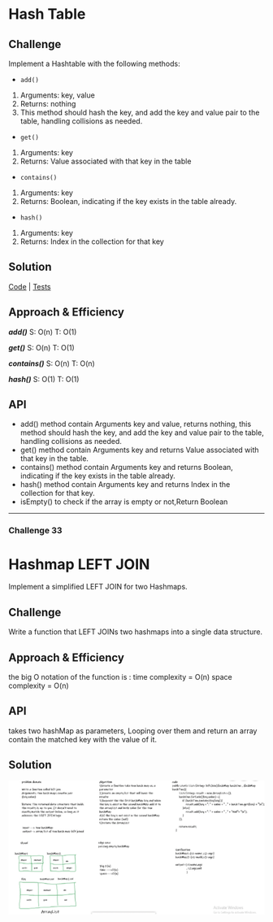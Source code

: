 # Hash Table

## Challenge

Implement a Hashtable with the following methods:
* `add()`
1. Arguments: key, value
2. Returns: nothing
3. This method should hash the key, and add the key and value pair to the table, handling collisions as needed.
* `get()`
1. Arguments: key
2. Returns: Value associated with that key in the table

* `contains()`
1. Arguments: key
2. Returns: Boolean, indicating if the key exists in the table already.

* `hash()`
1. Arguments: key
2. Returns: Index in the collection for that key

## Solution
[Code](./app/src/main/java/hashtable/HashTable.java) | [Tests](./app/src/test/java/hashtable/HashTableTest.java)

## Approach & Efficiency

***add()*** S: O(n) T: O(1)


***get()*** S: O(n) T: O(1)


***contains()*** S: O(n) T: O(n)


***hash()*** S: O(1) T: O(1)

## API

* add() method contain Arguments key and value, returns nothing, this method should hash the key, and add the key and value pair to the table, handling collisions as needed.
* get() method contain Arguments key and returns Value associated with that key in the table.
* contains() method contain Arguments key and returns Boolean, indicating if the key exists in the table already.
* hash() method contain Arguments key and returns Index in the collection for that key.
* isEmpty() to check if the array is empty or not,Return Boolean

-------------------------------------------------------------

### Challenge 33
# Hashmap LEFT JOIN

Implement a simplified LEFT JOIN for two Hashmaps.

## Challenge

Write a function that LEFT JOINs two hashmaps into a single data structure.

## Approach & Efficiency

the big O notation of the function is :
time complexity = O(n)
space complexity = O(n)

## API
takes two hashMap as parameters, Looping over them and return  an array contain the matched key with the value of it.

## Solution

![leftJoin](leftjoin.png)
